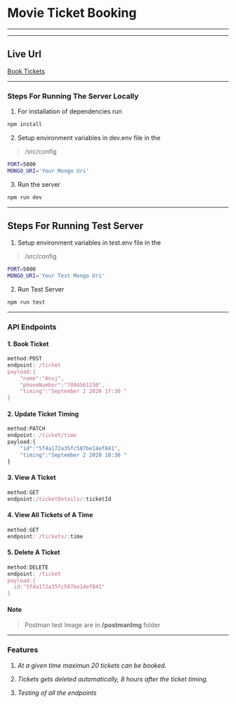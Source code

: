 # Movie Ticket Booking  

---
---

## Live Url

[Book Tickets](https://bookthetickets.herokuapp.com "Book Tickets")

---

### Steps For Running The Server Locally  

1. For installation of dependencies run

```bash
npm install
```

2. Setup environment variables in dev.env file in the

>/src/config

  ```bash
PORT=5000
MONGO_URI='Your Mongo Uri'
  ```

3. Run the server

```bash
npm run dev
```
---

## Steps For Running Test Server

1. Setup environment variables in test.env file in the

>/src/config

  ```bash
PORT=5000
MONGO_URI='Your Test Mongo Uri'
  ```

2. Run Test Server

```bash
npm run test
```

---

### API Endpoints  

#### 1. Book Ticket  

```javascript
method:POST
endpoint: /ticket
payload:{
	"name":"Anuj",
	"phoneNumber":"7894561230",
	"timing":"September 2 2020 17:30 "
}
```

#### 2. Update Ticket Timing

```javascript
method:PATCH
endpoint: /ticket/time
payload:{
	"id":"5f4a172a35fc587be14ef841",
	"timing":"September 2 2020 18:30 "
}
```

#### 3. View A Ticket  

```javascript
method:GET
endpoint:/ticketDetails/:ticketId
```

#### 4. View All Tickets of A Time

```javascript
method:GET
endpoint: /tickets/:time
```

#### 5. Delete A Ticket

```javascript
method:DELETE
endpoint: /ticket
payload:{
  id:"5f4a172a35fc587be14ef841"
}
```

#### Note  

>Postman test Image are in  **/postmanImg** folder

---

### Features

1. *At a given time maximun 20 tickets can be booked.*

1. *Tickets gets deleted automatically, 8 hours after the ticket timing.*

1. *Testing of all the endpoints*  
